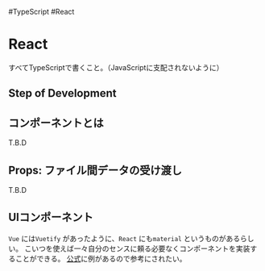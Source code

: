 #TypeScript #React

# React

すべてTypeScriptで書くこと。（JavaScriptに支配されないように）


## Step of Development

## コンポーネントとは

T.B.D

## Props: ファイル間データの受け渡し

T.B.D

## UIコンポーネント

`Vue` には`Vuetify` があったように、`React` にも`material` というものがあるらしい。
こいつを使えば一々自分のセンスに頼る必要なくコンポーネントを実装することができる。
[公式](https://mui.com/getting-started/usage/)に例があるので参考にされたい。